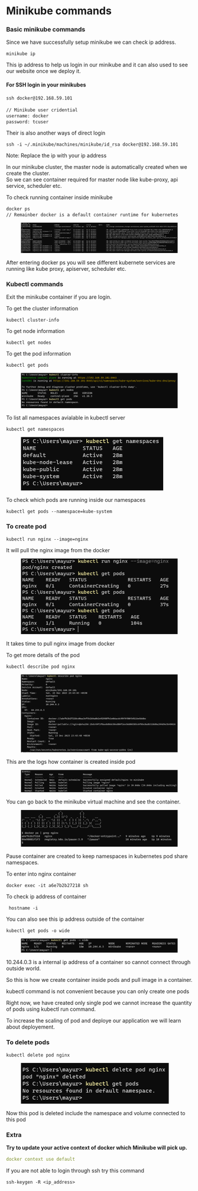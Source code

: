 # Minikube commands

### Basic minikube commands

Since we have successfully setup minikube we can check ip address.

```
minikube ip
```

This ip address to help us login in our minikube and it can also used to see our website once we deploy it.

#### For SSH login in your minikubes

```
ssh docker@192.168.59.101

// Minikube user cridential
username: docker
password: tcuser
```

Their is also another ways of direct login

```
ssh -i ~/.minikube/machines/minikube/id_rsa docker@192.168.59.101
```

Note: Replace the ip with your ip address



In our minikube cluster, the master node is automatically created when we create the cluster.\
So we can see container required for master node like kube-proxy, api service, scheduler etc.

To check running container inside minikube

```
docker ps
// Remainber docker is a default container runtime for kubernetes
```

<figure><img src="../.gitbook/assets/image (29).png" alt=""><figcaption></figcaption></figure>

After entering docker ps you will see different kubernete services are running like kube proxy, apiserver, scheduler etc.



### Kubectl commands

Exit the minikube container if you are login.

To get the cluster information&#x20;

```
kubectl cluster-info
```

To get node information

```
kubectl get nodes
```

To get the pod information

```
kubectl get pods
```

<figure><img src="../.gitbook/assets/image (30).png" alt=""><figcaption></figcaption></figure>

To list all namespaces avialable in kubectl server

```
kubectl get namespaces
```

<figure><img src="../.gitbook/assets/image (31).png" alt=""><figcaption></figcaption></figure>

To check which pods are running inside our namespaces

```
kubectl get pods --namespace=kube-system
```

### To create pod

```
kubectl run nginx --image=nginx
```

It will pull the nginx image from the docker

<figure><img src="../.gitbook/assets/image (32).png" alt=""><figcaption></figcaption></figure>

It takes time to pull nginx image from docker

To get more details of the pod

```
kubectl describe pod nginx
```

<figure><img src="../.gitbook/assets/image (33).png" alt=""><figcaption></figcaption></figure>

This are the logs how container is created inside pod

<figure><img src="../.gitbook/assets/image (34).png" alt=""><figcaption></figcaption></figure>

You can go back to the minikube virtual machine and see the container.

<figure><img src="../.gitbook/assets/image (35).png" alt=""><figcaption></figcaption></figure>

Pause container are created to keep namespaces in kubernetes pod share namespaces.



To enter into nginx container

```
docker exec -it a6e7b2b27218 sh
```

To check ip address of container

```
 hostname -i
```

You can also see this ip address outside of the container

```
kubectl get pods -o wide
```

<figure><img src="../.gitbook/assets/image (36).png" alt=""><figcaption></figcaption></figure>

10.244.0.3 is a internal ip address of a container so cannot connect through outside world.

So this is how we create container inside pods and pull image in a container.

kubectl command is not convenient because you can only create one pods

Right now, we have created only single pod we cannot increase the quantity of pods using kubectl run command.

To increase the scaling of pod and deploye our application we will learn about deployement.

### To delete pods

```
kubectl delete pod nginx
```

<figure><img src="../.gitbook/assets/image (37).png" alt=""><figcaption></figcaption></figure>

Now this pod is deleted include the namespace and volume connected to this pod



### Extra

**Try to update your active context of docker which Minikube will pick up.**

```yaml
docker context use default
```

If you are not able to login through ssh try this command

```
ssh-keygen -R <ip_address>
```

